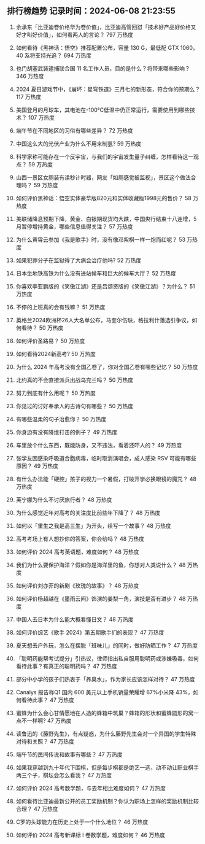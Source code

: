 
## 排行榜趋势 记录时间：2024-06-08 21:23:55
  
  1. 余承东「比亚迪卷价格华为卷价值」，比亚迪高管回怼「技术好产品好价格又好才叫好价值」，如何看两人的言论？ 797 万热度
    
  2. 如何看待《黑神话：悟空》推荐配置公布，容量 130 G，最低配 GTX 1060，40 系将支持光追？ 694 万热度
    
  3. 也门胡塞武装逮捕联合国 11 名工作人员，目的是什么？将带来哪些影响？ 346 万热度
    
  4. 2024 夏日游戏节中，《崩坏：星穹铁道》三月七的新形态，符合你的预期么？ 117 万热度
    
  5. 美国登月的月球车，其电池在-100℃低温中仍正常运行，需要使用到哪些技术？ 107 万热度
    
  6. 端午节在不同地区的习俗有哪些差异？ 72 万热度
    
  7. 中国这么大的光伏产业为什么不用来制氢? 59 万热度
    
  8. 科学家称可能存在一个反宇宙，与我们的宇宙发生量子纠缠，怎样看待这一观点？ 59 万热度
    
  9. 山西一景区女厕装有读秒计时器，网友「如厕感觉被监视」，景区这个做法合理吗？ 59 万热度
    
  10. 如何评价黑神话：悟空实体豪华版820元和实体收藏版1998元的售价？ 58 万热度
    
  11. 美联储降息预期下降，黄金、白银期现货均大跌，中国央行结束十八连增，5月暂停增持黄金，哪些信息值得关注？ 57 万热度
    
  12. 为什么黄霄云参加《我是歌手》时，没有像邓紫棋一样一炮而红呢？ 53 万热度
    
  13. 如果犯罪分子在监狱得了大病会治疗他吗? 52 万热度
    
  14. 日本坐地铁高铁为什么没有进站候车和巨大的候车大厅？ 52 万热度
    
  15. 你喜欢李亚鹏版的《笑傲江湖》还是吕颂贤版的《笑傲江湖》？为什么？ 51 万热度
    
  16. 不停的上班真的会有钱嘛？ 51 万热度
    
  17. 英格兰2024欧洲杯26人大名单公布，马奎尔伤缺，格拉利什落选引争议，如何看待？ 50 万热度
    
  18. 如何评价圣路易？ 50 万热度
    
  19. 如何看待2024新高考? 50 万热度
    
  20. 为什么 2024 年高考没有全国乙卷了，你对全国乙卷有哪些记忆？ 50 万热度
    
  21. 北约真的不会直接派兵出战乌克兰吗？ 50 万热度
    
  22. 努力到底有什么用呢？ 50 万热度
    
  23. 你见过的讨好奉承人的古诗句有哪些？ 50 万热度
    
  24. 有哪些温柔的句子治愈你？ 50 万热度
    
  25. 你身边有没有降维打击的例子？ 49 万热度
    
  26. 车里放个什么东西，既能防身，又不违法，看着还吓人的？ 49 万热度
    
  27. 张学友因感染呼吸道合胞病毒，临时取消演唱会，成人感染 RSV 可能有哪些原因？ 49 万热度
    
  28. 有什么办法能「硬控」孩子的视力一个暑假，打破开学必换眼镜的魔咒？ 48 万热度
    
  29. 芙宁娜为什么不讨厌旅行者？ 48 万热度
    
  30. 为什么感觉近年对高考的关注度比前些年下降了？ 48 万热度
    
  31. 如何以「重生之我是高三生」为开头，续写一个故事？ 48 万热度
    
  32. 高考考场上有人想抄你的答案，你会给吗？ 48 万热度
    
  33. 如何评价 2024 高考英语题，难度如何？ 48 万热度
    
  34. 我们为什么要保护海洋？假如你是海洋里的鱼，你想对人类说什么？ 48 万热度
    
  35. 如何评价刘亦菲的新剧《玫瑰的故事》？ 48 万热度
    
  36. 如何评价杨超越在《墨雨云间》饰演的姜梨一角，演技是否有进步？ 48 万热度
    
  37. 中国人去日本为什么能大概看懂日文？ 48 万热度
    
  38. 如何评价综艺《歌手 2024》第五期歌手们的表现？ 47 万热度
    
  39. 夏天想去户外玩，怎么在摆脱「班味儿」的同时，做好防晒工作？ 47 万热度
    
  40. 「聪明药能帮考试提分」引热议，律师指出私自服用聪明药或涉嫌吸毒，如何看待此事？有真正的聪明药吗？ 47 万热度
    
  41. 部分中小学的孩子们热衷于「养臭水」，作为家长应该怎样对待？ 47 万热度
    
  42. Canalys 报告称Q1 国内 600 美元以上手机销量荣耀增 67%小米降 43%，如何看待此事？ 47 万热度
    
  43. 蜜蜂为什么会心甘情愿地在人造的蜂箱中筑巢？蜂箱的形状和蜜蜂圆形的窝一点不一样啊? 47 万热度
    
  44. 读鲁迅的《藤野先生》，有点疑惑，为什么藤野先生会对一个异国的学生特殊对待和关照？ 47 万热度
    
  45. 端午节的民间传说和故事有哪些？ 47 万热度
    
  46. 如果我穿越到九十年代下围棋，但是每步棋都是绝艺一选，动不动让职业棋手两三个子，棋坛会怎么看我？ 47 万热度
    
  47. 如何评价 2024 高考数学题，与去年相比难度如何？ 47 万热度
    
  48. 如何看待比亚迪最新公开的员工奖励机制？你认为职场上怎样的奖励机制比较合理？ 47 万热度
    
  49. C罗的头球能力在历史上处于一个什么地位？ 46 万热度
    
  50. 如何评价 2024 高考新课标 I 卷数学题，难度如何？ 46 万热度
    